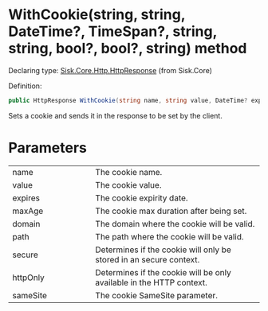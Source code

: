 <!--

Copyrights 2023 Sisk Framework - CypherPotato
Published under MIT license

!!! DO NOT EDIT THIS FILE !!!
This file was generated by a tool in the Sisk package. To edit the information in this documentation,
edit the XML documentation present in the Sisk source code.

-->


# WithCookie(string, string, DateTime?, TimeSpan?, string, string, bool?, bool?, string) method

Declaring type: [Sisk.Core.Http.HttpResponse](/spec/Sisk.Core.Http.HttpResponse.md) (from Sisk.Core)


Definition:

```cs
public HttpResponse WithCookie(string name, string value, DateTime? expires = null, TimeSpan? maxAge = null, string? domain = null, string? path = null, bool? secure = null, bool? httpOnly = null, string? sameSite = null)
```

Sets a cookie and sends it in the response to be set by the client.


# Parameters

<table>
    <tbody>
<tr>
    <td width="33%">name</td>
    <td>The cookie name.</td>
</tr>
<tr>
    <td width="33%">value</td>
    <td>The cookie value.</td>
</tr>
<tr>
    <td width="33%">expires</td>
    <td>The cookie expirity date.</td>
</tr>
<tr>
    <td width="33%">maxAge</td>
    <td>The cookie max duration after being set.</td>
</tr>
<tr>
    <td width="33%">domain</td>
    <td>The domain where the cookie will be valid.</td>
</tr>
<tr>
    <td width="33%">path</td>
    <td>The path where the cookie will be valid.</td>
</tr>
<tr>
    <td width="33%">secure</td>
    <td>Determines if the cookie will only be stored in an secure context.</td>
</tr>
<tr>
    <td width="33%">httpOnly</td>
    <td>Determines if the cookie will be only available in the HTTP context.</td>
</tr>
<tr>
    <td width="33%">sameSite</td>
    <td>The cookie SameSite parameter.</td>
</tr>
    </tbody>
</table>
